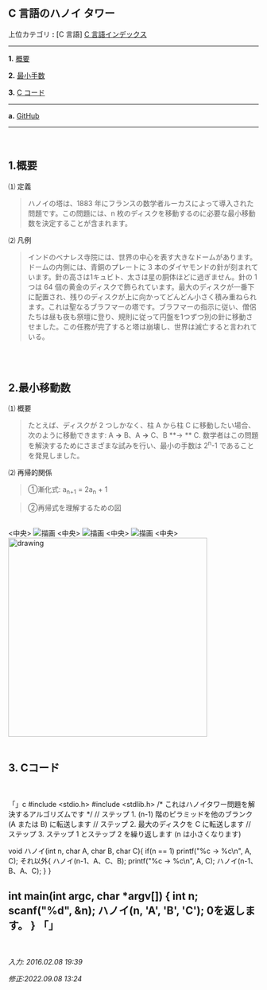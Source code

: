## **C 言語のハノイ タワー**

上位カテゴリ **:** [C 言語] [C 言語インデックス](https://jb243.github.io/pages/10802)

---

**1.** [概要](#1-概要)

**2.** [最小手数](#2-最小手数)

**3.** [C コード](#3-c-code)

---

**a.** [GitHub](https://github.com/JB243/nate9389/blob/main/C/Hanoi%20Tower)

---

<br>

## **1.概要**

⑴ 定義

> ハノイの塔は、1883 年にフランスの数学者ルーカスによって導入された問題です。この問題には、n 枚のディスクを移動するのに必要な最小移動数を決定することが含まれます。

⑵ 凡例

> インドのベナレス寺院には、世界の中心を表す大きなドームがあります。ドームの内側には、青銅のプレートに 3 本のダイヤモンドの針が刻まれています。針の高さは1キュビト、太さは星の胴体ほどに過ぎません。針の 1 つは 64 個の黄金のディスクで飾られています。最大のディスクが一番下に配置され、残りのディスクが上に向かってどんどん小さく積み重ねられます。これは聖なるブラフマーの塔です。ブラフマーの指示に従い、僧侶たちは昼も夜も祭壇に登り、規則に従って円盤を1つずつ別の針に移動させました。この任務が完了すると塔は崩壊し、世界は滅亡すると言われている。

<br>

<br>

## **2.最小移動数**

⑴ 概要

> たとえば、ディスクが 2 つしかなく、柱 A から柱 C に移動したい場合、次のように移動できます: A **→** B、A **→** C、B **→ ** C. 数学者はこの問題を解決するためにさまざまな試みを行い、最小の手数は 2<sup>n</sup>-1 であることを発見しました。

⑵ 再帰的関係

> ①漸化式: a<sub>n+1</sub> = 2a<sub>n</sub> + 1

> ②再帰式を理解するための図

<br>
<中央>
<img src="https://img1.daumcdn.net/thumb/R1280x0/?scode=mtistory2&fname=https%3A%2F%2Ft1.daumcdn.net%2Fcfile%2Ftistory%2F257F4A4156B8765620" alt="描画" style="幅: 400px;"/>
</center>
<中央>
<img src="https://img1.daumcdn.net/thumb/R1280x0/?scode=mtistory2&fname=https%3A%2F%2Ft1.daumcdn.net%2Fcfile%2Ftistory%2F2658D44556B876670A" alt="描画" style="幅: 400px;"/>
</center>
<中央>
<img src="https://img1.daumcdn.net/thumb/R1280x0/?scode=mtistory2&fname=https%3A%2F%2Ft1.daumcdn.net%2Fcfile%2Ftistory%2F256B9B3F56B8767D0E" alt="描画" style="幅: 400px;"/>
</center>
<中央>
<img src="https://img1.daumcdn.net/thumb/R1280x0/?scode=mtistory2&fname=https%3A%2F%2Fblog.kakaocdn.net%2Fdn%2FPENBj%2FbtrLEwmHwSp%2Fto9iFkUPnO5HKWzODGHqIK%2Fimg.png" alt= "drawing" style="width: 400px;"/>
</center>
<br>

<br>

## **3. Cコード**

<br>

「」c
#include <stdio.h>
#include <stdlib.h>
/* これはハノイタワー問題を解決するアルゴリズムです */
// ステップ 1. (n-1) 階のピラミッドを他のブランク (A または B) に転送します
// ステップ 2. 最大のディスクを C に転送します
// ステップ 3. ステップ 1 とステップ 2 を繰り返します (n は小さくなります)

void ハノイ(int n, char A, char B, char C){
if(n == 1) printf("%c → %c\n", A, C);
それ以外{
ハノイ(n-1、A、C、B);
printf("%c → %c\n", A, C);
ハノイ(n-1、B、A、C);
}
}

int main(int argc, char *argv[]) {
int n;
scanf("%d", &n);
ハノイ(n, 'A', 'B', 'C');
0を返します。
}
「」
---

<br>

*入力: 2016.02.08 19:39*

*修正:2022.09.08 13:24*
